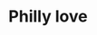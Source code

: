 ---
pid: vp24
title: Philly love
location_transcription: 
coordinates: "[-75.176476846674, 40.0357390289]"
zipcode: 
gen_neighborhood: 
neighborhood: 
outside_phl: 
age: '26'
age_range: 20-29
instagram: 
image_file_name: vp_24.jpg
proposal_transcription: Philly
topic: 
topic_summary: '0'
type: Other No Form
keywords_other: 
credit: Eliana Ramírez
image_labels: Philly
twitter: 
facebook: Eliana Ramírez
permalink: "/monuments/vp24/"
layout: item-page
---